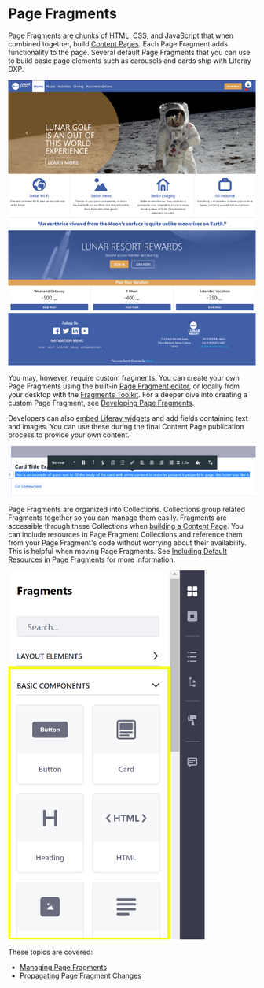 # Page Fragments

Page Fragments are chunks of HTML, CSS, and JavaScript that when combined together, build [Content Pages](../../creating-pages/content-pages-overview.md). Each Page Fragment adds functionality to the page. Several default Page Fragments that you can use to build basic page elements such as carousels and cards ship with Liferay DXP.

![You can quickly build a page with Fragments.](./page-fragments-intro/images/01.png)

You may, however, require custom fragments. You can create your own Page Fragments using the built-in [Page Fragment editor](../../developer-guide/developing-page-fragments/reference/page-fragment-editor-interface-reference.md), or locally from your desktop with the [Fragments Toolkit](../../developer-guide/developing-page-fragments/developing-page-fragments-with-the-fragments-toolkit.md). For a deeper dive into creating a custom Page Fragment, see [Developing Page Fragments](../../developer-guide/developing-page-fragments/developing-fragments-intro.md).

Developers can also [embed Liferay widgets](../../developer-guide/developing-page-fragments/reference/fragment-specific-tags-reference.md#including-widgets-within-a-fragment) and add fields containing text and images. You can use these during the final Content Page publication process to provide your own content. 

![You can provide your own content in Fragments.](./page-fragments-intro/images/02.png)

Page Fragments are organized into Collections. Collections group related Fragments together so you can manage them easily. Fragments are accessible through these Collections when [building a Content Page](../../creating-pages/building-content-pages.md). You can include resources in Page Fragment Collections and reference them from your Page Fragment's code without worrying about their availability. This is helpful when moving Page Fragments. See [Including Default Resources in Page Fragments](../../developer-guide/developing-page-fragments/including-default-resources-with-fragments.md) for more information.

![Collections provide an easy way to organize, manage, and share Fragments.](./page-fragments-intro/images/03.png)

These topics are covered:

* [Managing Page Fragments](./managing-page-fragments.md)
* [Propagating Page Fragment Changes](./propagating-page-fragment-changes.md)
